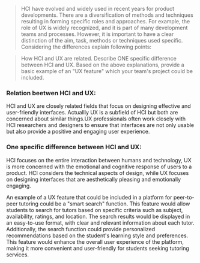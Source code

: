 > HCI have evolved and widely used in recent years for product developments.
> There are a diversification of methods and techniques resulting in forming specific roles and approaches.
> For example, the role of UX is widely recognized, and it is part of many development teams and processes.
> However, it is important to have a clear distinction of the aim, task, methods or techniques used specific.
> Considering the differences explain following points:

> How HCI and UX are related.
> Describe ONE specific difference between HCI and UX.
> Based on the above explanations, provide a basic example of an "UX feature" which your team's project could be included.


### Relation beetwen HCI and UX:

HCI and UX are closely related fields that focus on designing effective and user-friendly interfaces. Actuallly UX is a subfield of HCI but both are concerned about similar things.UX professionals often work closely with HCI researchers and designers to ensure that interfaces are not only usable but also provide a positive and engaging user experience.

### One specific difference between HCI and UX:

HCI focuses on the entire interaction between humans and technology, UX is more concerned with the emotional and cognitive response of users to a product.
HCI considers the technical aspects of design, while UX focuses on designing interfaces that are aesthetically pleasing and emotionally engaging.

An example of a UX feature that could be included in a platform for peer-to-peer tutoring could be a "smart search" function. This feature would allow students to search for tutors based on specific criteria such as subject, availability, ratings, and location. The search results would be displayed in an easy-to-use format, with clear and relevant information about each tutor. Additionally, the search function could provide personalized recommendations based on the student's learning style and preferences. This feature would enhance the overall user experience of the platform, making it more convenient and user-friendly for students seeking tutoring services.
